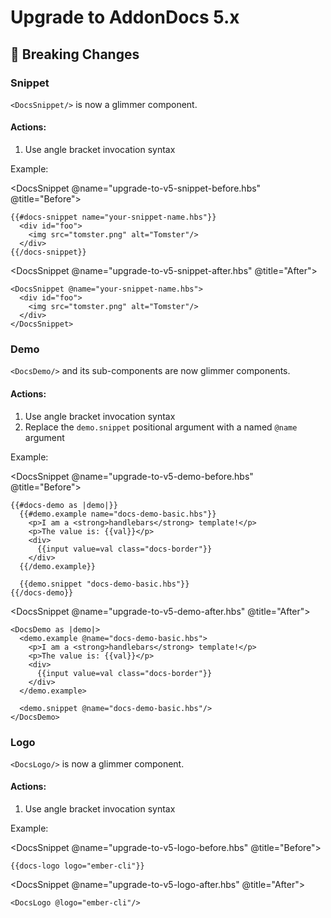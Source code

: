 # Upgrade to AddonDocs 5.x

## 🚨 Breaking Changes

### Snippet

`<DocsSnippet/>` is now a glimmer component.

#### Actions:
1. Use angle bracket invocation syntax

Example:

<DocsSnippet @name="upgrade-to-v5-snippet-before.hbs" @title="Before">

    {{#docs-snippet name="your-snippet-name.hbs"}}
      <div id="foo">
        <img src="tomster.png" alt="Tomster"/>
      </div>
    {{/docs-snippet}}
</DocsSnippet>

<DocsSnippet @name="upgrade-to-v5-snippet-after.hbs" @title="After">

    <DocsSnippet @name="your-snippet-name.hbs">
      <div id="foo">
        <img src="tomster.png" alt="Tomster"/>
      </div>
    </DocsSnippet>
</DocsSnippet>

### Demo

`<DocsDemo/>` and its sub-components are now glimmer components.

#### Actions:
1. Use angle bracket invocation syntax
1. Replace the `demo.snippet` positional argument with a named `@name` argument

Example:

<DocsSnippet @name="upgrade-to-v5-demo-before.hbs" @title="Before">

    {{#docs-demo as |demo|}}
      {{#demo.example name="docs-demo-basic.hbs"}}
        <p>I am a <strong>handlebars</strong> template!</p>
        <p>The value is: {{val}}</p>
        <div>
          {{input value=val class="docs-border"}}
        </div>
      {{/demo.example}}

      {{demo.snippet "docs-demo-basic.hbs"}}
    {{/docs-demo}}
</DocsSnippet>

<DocsSnippet @name="upgrade-to-v5-demo-after.hbs" @title="After">

    <DocsDemo as |demo|>
      <demo.example @name="docs-demo-basic.hbs">
        <p>I am a <strong>handlebars</strong> template!</p>
        <p>The value is: {{val}}</p>
        <div>
          {{input value=val class="docs-border"}}
        </div>
      </demo.example>

      <demo.snippet @name="docs-demo-basic.hbs"/>
    </DocsDemo>
</DocsSnippet>


### Logo

`<DocsLogo/>` is now a glimmer component.

#### Actions:
1. Use angle bracket invocation syntax

Example:

<DocsSnippet @name="upgrade-to-v5-logo-before.hbs" @title="Before">

    {{docs-logo logo="ember-cli"}}
</DocsSnippet>

<DocsSnippet @name="upgrade-to-v5-logo-after.hbs" @title="After">

    <DocsLogo @logo="ember-cli"/>
</DocsSnippet>